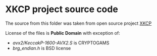 
# XKCP project source code

The source from this folder was taken from open source project [XKCP](https://github.com/XKCP/XKCP#how-can-i-build-the-xkcp)

License of the files is __Public Domain__ with exception of:

* *avx2/KeccakP-1600-AVX2.S* is CRYPTOGAMS
* *brg_endian.h* is BSD license
